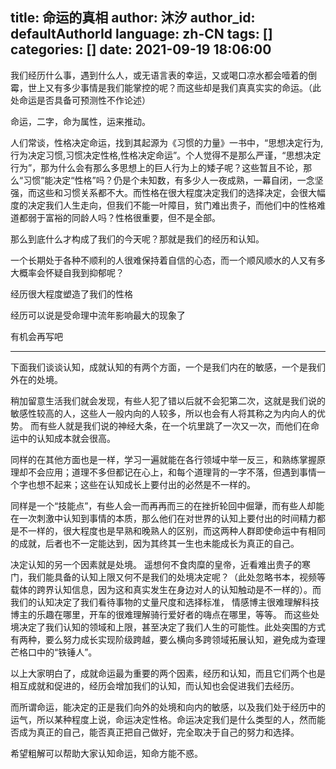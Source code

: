title: 命运的真相
author: 沐汐
author_id: defaultAuthorId
language: zh-CN
tags: []
categories: []
date: 2021-09-19 18:06:00
---

我们经历什么事，遇到什么人，或无语言表的幸运，又或喝口凉水都会噎着的倒霉，世上又有多少事情是我们能掌控的呢？而这些却是我们真真实实的命运。（此处命运是否具备可预测性不作论述）

命运，二字，命为属性，运来推动。

人们常谈，性格决定命运，找到其起源为《习惯的力量》一书中，“思想决定行为,行为决定习惯,习惯决定性格,性格决定命运”。个人觉得不是那么严谨，“思想决定行为”，那为什么会有那么多思想上的巨人行为上的矮子呢？这些暂且不论，那么“习惯”能决定“性格”吗？仍是个未知数，有多少人一夜成熟，一幕自闭，一念坚强，而这些和习惯关系都不大。而性格在很大程度决定我们的选择决定，会很大幅度的决定我们人生走向，但我们不能一叶障目，贫门难出贵子，而他们中的性格难道都弱于富裕的同龄人吗？性格很重要，但不是全部。

那么到底什么才构成了我们的今天呢？那就是我们的经历和认知。

一个长期处于各种不顺利的人很难保持着自信的心态，而一个顺风顺水的人又有多大概率会怀疑自我到抑郁呢？

经历很大程度塑造了我们的性格

经历可以说是受命理中流年影响最大的现象了

有机会再写吧

---


下面我们谈谈认知，成就认知的有两个方面，一个是我们内在的敏感，一个是我们外在的处境。

稍加留意生活我们就会发现，有些人犯了错以后就不会犯第二次，这就是我们说的敏感性较高的人，这些人一般内向的人较多，所以也会有人将其称之为内向人的优势。
而有些人就是我们说的神经大条，在一个坑里跳了一次又一次，而他们在命运中的认知成本就会很高。

同样的在其他方面也是一样，学习一遍就能在各行领域中举一反三，和熟练掌握原理却不会应用；道理不多但都记在心上，和每个道理背的一字不落，但遇到事情一个字也想不起来；这些在认知成长上要付出的必然是不一样的。

同样是一个“技能点”，有些人会一而再再而三的在挫折轮回中倔犟，而有些人却能在一次刺激中认知到事情的本质，那么他们在对世界的认知上要付出的时间精力都是不一样的，很大程度也是早熟和晚熟人的区别，而这两种人群即使命运中有相同的成就，后者也不一定能达到，因为其终其一生也未能成长为真正的自己。

决定认知的另一个因素就是处境。
遥想何不食肉糜的皇帝，近看难出贵子的寒门，我们能具备的认知上限又何不是我们的处境决定呢？（此处忽略书本，视频等载体的跨界认知信息，因为这和真实发生在身边对人的认知触动是不一样的）。而我们的认知决定了我们看待事物的丈量尺度和选择标准，
情感博主很难理解科技博主的乐趣在哪里，开车的很难理解骑行爱好者的嗨点在哪里，等等。
而这些处境决定了我们认知的领域和上限，甚至决定了我们人生的可能性。此处突围的方式有两种，要么努力成长实现阶级跨越，要么横向多跨领域拓展认知，避免成为查理芒格口中的“铁锤人”。

以上大家明白了，成就命运最为重要的两个因素，经历和认知，而且它们两个也是相互成就和促进的，经历会增加我们的认知，而认知也会促进我们去经历。

而所谓命运，能决定的正是我们向外的处境和向内的敏感，以及我们处于经历中的运气，所以某种程度上说，命运决定性格。命运决定我们是什么类型的人，然而能否成为真正的自己，能否真正把自己做好，完全取决于自己的努力和选择。

希望粗解可以帮助大家认知命运，知命方能不惑。



